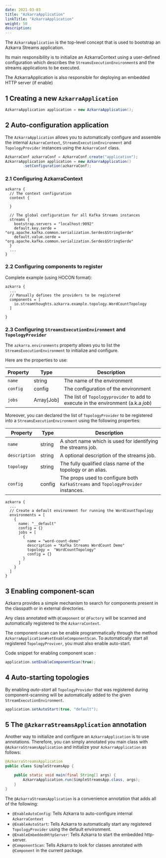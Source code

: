 ```yaml
---
date: 2021-03-03
title: "AzkarraApplication"
linkTitle: "AzkarraApplication"
weight: 50
description:
---
```


The `AzkarraApplication` is the top-level concept that is used to bootstrap an Azkarra Streams application.

Its main responsibility is to initialize an AzkarraContext using a user-defined configuration which describes the `StreamsExecutionEnvironment`s and the streams applications to be executed.

The AzkarraApplication is also responsible for deploying an embedded HTTP server (if enable) 

## 1 Creating a new `AzkarraApplication`

```java
AzkarraApplication application = new AzkarraApplication();
```

## 2 Auto-configuration application 

The `AzkarraApplication` allows you to automatically configure and assemble the internal `AzkarraContext`, `StreamsExecutionEnvironment` and `TopologyProvider` instances using the `AzkarraConf` class.


```java
AzkarraConf azkarraConf = AzkarraConf.create("application");
AzkarraApplication application = new AzkarraApplication()
        .setConfiguration(azkarraConf);
```

### 2.1 Configuring AzkarraContext

```hocon
azkarra {
  // The context configuration
  context {

  }

  // The global configuration for all Kafka Streams instances
  streams {
    bootstrap.servers = "localhost:9092"
    default.key.serde = "org.apache.kafka.common.serialization.Serdes$StringSerde"
    default.value.serde = "org.apache.kafka.common.serialization.Serdes$StringSerde"
  }
  ...
}
```

### 2.2 Configuring components to register

Complete example (using HOCON format): 
```hocon
azkarra {
  ...	
  // Manually defines the providers to be registered
  components = [
    io.streamthoughts.azkarra.example.topology.WordCountTopology
  ]

}
```

### 2.3 Configuring `StreamsExecutionEnvironment` and `TopologyProvider`   

The `azkarra.environments` property allows you to list the `StreamsExecutionEnvironment` to initialize and configure.

Here are the properties to use: 

| Property                     | Type         | Description                                                                      |
|----------------------------  |------------- |----------------------------------------------------------------------------------|
|  `name`                      |  string      | The name of the environment                                                      |     
|  `config`                    |  config      | The configuration of the environment                                             |     
|  `jobs`                      |  Array[Job]  | The list of `Topologyprovider` to add to execute in the environment (a.k.a *job*)|


Moreover, you can declared the list of `TopologyProvider` to be registered into a  `StreamsExecutionEnvironment` using the following properties:


| Property                     | Type         | Description                                                         |
|------------------------------|--------------|---------------------------------------------------------------------|
|  `name`                      |  string      | A short name which is used for identifying the streams job.         |     
|  `description`               |  string      | A optional description of the streams job.                          |     
|  `topology`                  |  string      | The fully qualified class name of the topology or an alias.         |                   
|  `config`                    |  config      | The props used to configure both `KafkaStreams` and `TopologyProvider` instances.  |


```hocon
azkarra {
  ...	
  // Create a default environment for running the WordCountTopology
  environments = [
    {
      name: "__default"
      config = {}
      jobs = [
        {
          name = "word-count-demo"
          description = "Kafka Streams WordCount Demo"
          topology =  "WordCountTopology"
          config = {}
        }
      ]
    }
  ]
}
```

## 3 Enabling component-scan

Azkarra provides a simple mechanism to search for components present in the classpath or in external directories.

Any class annotated with `@Component` or `@Factory` will be scanned and automatically registered to the `AzkarraContext`.

The component-scan can be enable programmatically through the method `AzkarraApplication#setEnableComponentScan`.
To automatically start all registered `TopologyProviver`, you must also enable auto-start.

Code snippet for enabling component scan : 

```java
application.setEnableComponentScan(true);
```

## 4 Auto-starting topologies

By enabling *auto-start* all `TopologyProvider`  that was registered during component-scanning will be automatically added to the given `StreamExecutionEnvironment`.

```java
application.setAutoStart(true, "default");
```

## 5 The `@AzkarraStreamsApplication` annotation


Another way to initialize and configure an `AzkarraApplication` is to use annotations.
Therefore, you can simply annotated you main class with `@AzkarraStreamsApplication`  and initialize your `AzkarraApplication` as follows:

```java
@AzkarraStreamsApplication
public class SimpleStreamsApp {

    public static void main(final String[] args) {
        AzkarraApplication.run(SimpleStreamsApp.class, args);
    }
}
```

The `@AzkarraStreamsApplication` is a convenience annotation that adds all of the following:

 * `@EnableAutoConfig`: Tells Azkarra to auto-configure internal `AzkarraContext`
 * `@EnableAutoStart`: Tells Azkarra to automatically start any registered `TopologyProvider` using the default environment.
 * `@EnableEmbeddedHttpServer`: Tells Azkarra to start the embedded http-server.
 * `@ComponentScan`: Tells Azkarra to look for classes annotated with `@Component` in the current package.